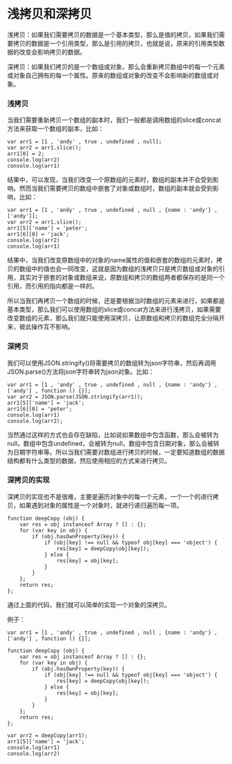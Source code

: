 # 浅拷贝和深拷贝
浅拷贝：如果我们需要拷贝的数据是一个基本类型，那么是值的拷贝，如果我们需要拷贝的数据是一个引用类型，那么是引用的拷贝，也就是说，原来的引用类型数据的改变会影响拷贝的数据。

深拷贝：如果我们拷贝的是一个数组或对象，那么会重新拷贝数组中的每一个元素或对象自己拥有的每一个属性。原来的数组或对象的改变不会影响新的数组或对象。
### 浅拷贝
当我们需要重新拷贝一个数组的副本时，我们一般都是调用数组的slice或concat方法来获取一个数组的副本，比如：
```
var arr1 = [1 , 'andy' , true , undefined , null];
var arr2 = arr1.slice();
arr1[0] = 2;
console.log(arr2)
console.log(arr1)
```
结果中，可以发现，当我们改变一个原数组的元素时，数组的副本并不会受到影响。然而当我们需要拷贝的数组中嵌套了对象或数组时，数组的副本就会受到影响，比如：

```
var arr1 = [1 , 'andy' , true , undefined , null , {name : 'andy'} , ['andy']];
var arr2 = arr1.slice();
arr1[5]['name'] = 'peter';
arr1[6][0] = 'jack';
console.log(arr2)
console.log(arr1)
```
结果中，当我们改变原数组中的对象的name属性的值和嵌套的数组的元素时，拷贝的数组中的值也会一同改变，这就是因为数组的浅拷贝只是拷贝数组或对象的引用，其实对于嵌套的对象或数组来说，原数组和拷贝的数组两者都保存的是同一个引用，而引用的指向都是一样的。

所以当我们再拷贝一个数组的时候，还是要根据当时数组的元素来进行，如果都是基本类型，那么我们可以使用数组的slice或concat方法来进行浅拷贝，如果需要改变数组的元素，那么我们就只能使用深拷贝，让原数组和拷贝的数组完全分隔开来，彼此操作互不影响。
### 深拷贝
我们可以使用JSON.stringify()将需要拷贝的数组转为json字符串，然后再调用JSON.parse()方法将json字符串转为json对象。比如：

```
var arr1 = [1 , 'andy' , true , undefined , null , {name : 'andy'} , ['andy'] , function () {}];
var arr2 = JSON.parse(JSON.stringify(arr1));
arr1[5]['name'] = 'jack';
arr1[6][0] = 'peter';
console.log(arr1)
console.log(arr2);
```
当然通过这样的方式也会存在缺陷，比如说如果数组中包含函数，那么会被转为null，数组中包含undefined，会被转为null，数组中包含日期对象，那么会被转为日期字符串等。所以当我们需要对数组进行拷贝的时候，一定要知道数组的数据结构都有什么类型的数据，然后使用相应的方式来进行拷贝。
### 深拷贝的实现
深拷贝的实现也不是很难，主要是遍历对象中的每一个元素，一个一个的进行拷贝，如果遇到对象的属性是一个对象时，就进行递归遍历每一项。
```
function deepCopy (obj) {
	var res = obj instanceof Array ? [] : {};
	for (var key in obj) {
		if (obj.hasOwnProperty(key)) {
			if (obj[key] !== null && typeof obj[key] === 'object') {
				res[key] = deepCopy(obj[key]);
			} else {
				res[key] = obj[key];
			}
		}
	};
	return res;
};
```
通过上面的代码，我们就可以简单的实现一个对象的深拷贝。

例子：

```
var arr1 = [1 , 'andy' , true , undefined , null , {name : 'andy'} , ['andy'] , function () {}];

function deepCopy (obj) {
	var res = obj instanceof Array ? [] : {};
	for (var key in obj) {
		if (obj.hasOwnProperty(key)) {
			if (obj[key] !== null && typeof obj[key] === 'object') {
				res[key] = deepCopy(obj[key]);
			} else {
				res[key] = obj[key];
			}
		}
	};
	return res;
};

var arr2 = deepCopy(arr1);
arr1[5]['name'] = 'jack';
console.log(arr1)
console.log(arr2)
```
